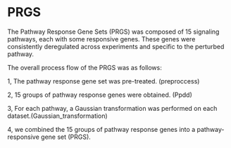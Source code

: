 # PRGS
The Pathway Response Gene Sets (PRGS) was composed of 15 signaling pathways, each with some responsive genes. These genes were consistently deregulated across experiments and specific to the perturbed pathway.

The overall process flow of the PRGS was as follows:

1, The pathway response gene set was pre-treated. (preproccess)

2, 15 groups of pathway response genes were obtained. (Ppdd)

3, For each pathway, a Gaussian transformation was performed on each dataset.(Gaussian_transformation)

4, we combined the 15 groups of pathway response genes into a pathway-responsive gene set (PRGS).

